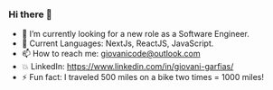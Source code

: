 ### Hi there 👋

- 🌱 I’m currently looking for a new role as a Software Engineer.
- 💬 Current Languages: NextJs, ReactJS, JavaScript.
- 📫 How to reach me: giovanicode@outlook.com
- :boom: LinkedIn: https://www.linkedin.com/in/giovani-garfias/
- ⚡ Fun fact: I traveled 500 miles on a bike two times = 1000 miles!
